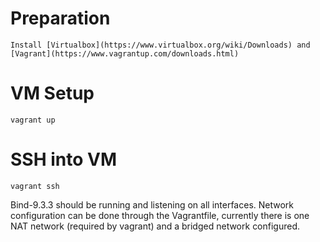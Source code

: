 # Preparation
    Install [Virtualbox](https://www.virtualbox.org/wiki/Downloads) and [Vagrant](https://www.vagrantup.com/downloads.html)
# VM Setup
    vagrant up
# SSH into VM
    vagrant ssh
Bind-9.3.3 should be running and listening on all interfaces. Network configuration can be done through the Vagrantfile, currently there is one NAT network (required by vagrant) and a bridged network configured.
